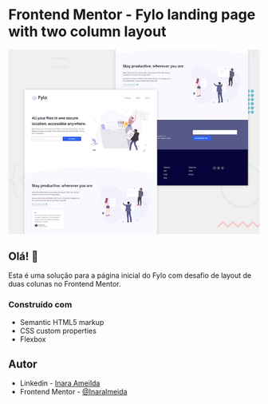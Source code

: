 # Frontend Mentor - Fylo landing page with two column layout

![Design preview for the Fylo landing page with two column layout challenge](./design/desktop-preview.jpg)

## Olá! 👋
Esta é uma solução para a página inicial do Fylo com desafio de layout de duas colunas no Frontend Mentor.

### Construído com

- Semantic HTML5 markup
- CSS custom properties
- Flexbox

## Autor

- Linkedin - [Inara Ameilda](https://www.linkedin.com/in/inaralmeida/)
- Frontend Mentor - [@Inaralmeida](https://www.frontendmentor.io/profile/Inaralmeida)
